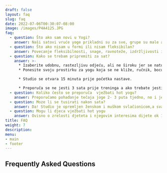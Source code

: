 ```yaml
---
draft: false
layout: faq
slug: faq
date: 2022-07-06T00:30:07-08:00
image: /images/P4A4125.JPG
faq:
  - question: Što ako sam novi u Yogi?
    answer: Naši satovi vruće yoge prikladni su za sve, grupe su male a detaljne i jasne upute naših instruktora pruzaju sigurnost i podršku.
  - question: Što ako nisam u formi ili nisam fleksibilan?
    answer: Povecanje fleksibilnosti, snage, ravnoteže, izdržljivosti i koordinacije dio je onoga što se dešava redovnom vježbom. Važno je započeti i dopustiti procesu da se odvija!
  - question: Kako se trebam pripremiti za sat?
    answer: >-
      * Izaberite udobnu, rastezljivu odjeću, ali ne široku jer se natopi znojem. Muškarci nose kratke hlače s podstavom s majcom bez rukava ili T-shirtom,a žene kratke hlače ili tajice sa sportskim topom ili majcom.
      * Ponesite svoju prostirku za yogu koja se ne kliže, ručnik, bocu vode

      * Studio se otvara 15 minuta prije početka nastave.

      * Preporuča se ne jesti 3 sata prije treninga a ako trebate jesti 1-2 sata prije nastave, odaberite laganu hranu
  - question: Koliko često se preporuča  vježbati hot yogu?
    answer: Preporučamo pohađanje tečaja joge 2- 3 puta tjedno, no i jedan puta tjedno svakako donosi rezultate
  - question: Moze li se tusirati nakon sata?
    answer: Da! Studio je opremljen ženskom i muškom svlačionicom,a svaka ima svoje tuševe te gratis sapune za tuširanje i higijenske potrepštine.
  - question: Mogu li djeca vježbati hot yogu
    answer: Ovisno o zrelosti djeteta i njegovim interesima dijete ok 12 godina na dalje može se priključiti satu za odrasle.
title: FAQ
weight: 7
description: 
menu:
- main
- footer
---
```


## Frequently Asked Questions

